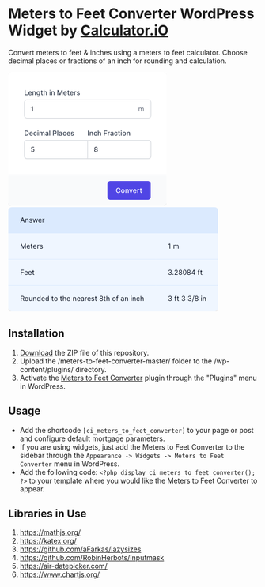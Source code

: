 # Meters to Feet Converter WordPress Widget by [Calculator.iO](https://www.calculator.io/ "Calculator.iO Homepage")

Convert meters to feet & inches using a meters to feet calculator. Choose decimal places or fractions of an inch for rounding and calculation.

![Meters to Feet Converter Input Form](/assets/images/screenshot-1.png "Meters to Feet Converter Input Form")
![Meters to Feet Converter Calculation Results](/assets/images/screenshot-2.png "Meters to Feet Converter Calculation Results")

## Installation

1. [Download](https://github.com/pub-calculator-io/age-calculator/archive/refs/heads/master.zip) the ZIP file of this repository.
2. Upload the /meters-to-feet-converter-master/ folder to the /wp-content/plugins/ directory.
3. Activate the [Meters to Feet Converter](https://www.calculator.io/meters-to-feet-converter/ "Meters to Feet Converter Homepage") plugin through the "Plugins" menu in WordPress.

## Usage
* Add the shortcode `[ci_meters_to_feet_converter]` to your page or post and configure default mortgage parameters.
* If you are using widgets, just add the Meters to Feet Converter to the sidebar through the `Appearance -> Widgets -> Meters to Feet Converter` menu in WordPress.
* Add the following code: `<?php display_ci_meters_to_feet_converter(); ?>` to your template where you would like the Meters to Feet Converter to appear.

## Libraries in Use
1. https://mathjs.org/
2. https://katex.org/
3. https://github.com/aFarkas/lazysizes
4. https://github.com/RobinHerbots/Inputmask
5. https://air-datepicker.com/
6. https://www.chartjs.org/
